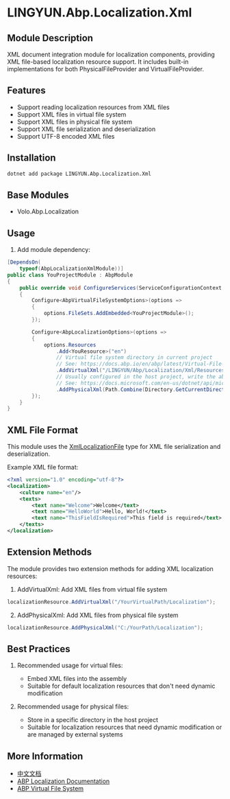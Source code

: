 # LINGYUN.Abp.Localization.Xml

## Module Description

XML document integration module for localization components, providing XML file-based localization resource support. It includes built-in implementations for both PhysicalFileProvider and VirtualFileProvider.

## Features

* Support reading localization resources from XML files
* Support XML files in virtual file system
* Support XML files in physical file system
* Support XML file serialization and deserialization
* Support UTF-8 encoded XML files

## Installation

```bash
dotnet add package LINGYUN.Abp.Localization.Xml
```

## Base Modules

* Volo.Abp.Localization

## Usage

1. Add module dependency:

```csharp
[DependsOn(
    typeof(AbpLocalizationXmlModule))]
public class YouProjectModule : AbpModule
{
    public override void ConfigureServices(ServiceConfigurationContext context)
    {
        Configure<AbpVirtualFileSystemOptions>(options =>
        {
            options.FileSets.AddEmbedded<YouProjectModule>();
        });

        Configure<AbpLocalizationOptions>(options =>
        {
            options.Resources
                .Add<YouResource>("en")
                // Virtual file system directory in current project
                // See: https://docs.abp.io/en/abp/latest/Virtual-File-System
                .AddVirtualXml("/LINGYUN/Abp/Localization/Xml/Resources")
                // Usually configured in the host project, write the absolute path where XML files are stored
                // See: https://docs.microsoft.com/en-us/dotnet/api/microsoft.extensions.fileproviders.physicalfileprovider
                .AddPhysicalXml(Path.Combine(Directory.GetCurrentDirectory(), "Resources"));
        });
    }
}
```

## XML File Format

This module uses the [XmlLocalizationFile](./LINGYUN/Abp/Localization/Xml/XmlLocalizationFile.cs) type for XML file serialization and deserialization.

Example XML file format:

```xml
<?xml version="1.0" encoding="utf-8"?>
<localization>
    <culture name="en"/>
    <texts>
        <text name="Welcome">Welcome</text>
        <text name="HelloWorld">Hello, World!</text>
        <text name="ThisFieldIsRequired">This field is required</text>
    </texts>
</localization>
```

## Extension Methods

The module provides two extension methods for adding XML localization resources:

1. AddVirtualXml: Add XML files from virtual file system
```csharp
localizationResource.AddVirtualXml("/YourVirtualPath/Localization");
```

2. AddPhysicalXml: Add XML files from physical file system
```csharp
localizationResource.AddPhysicalXml("C:/YourPath/Localization");
```

## Best Practices

1. Recommended usage for virtual files:
   * Embed XML files into the assembly
   * Suitable for default localization resources that don't need dynamic modification

2. Recommended usage for physical files:
   * Store in a specific directory in the host project
   * Suitable for localization resources that need dynamic modification or are managed by external systems

## More Information

* [中文文档](./README.md)
* [ABP Localization Documentation](https://docs.abp.io/en/abp/latest/Localization)
* [ABP Virtual File System](https://docs.abp.io/en/abp/latest/Virtual-File-System)
